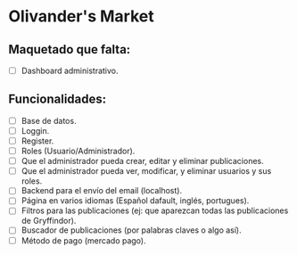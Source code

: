 # Olivander's Market

## Maquetado que falta:
- [ ] Dashboard administrativo.

## Funcionalidades:
- [ ] Base de datos.
- [ ] Loggin.
- [ ] Register.
- [ ] Roles (Usuario/Administrador).
- [ ] Que el administrador pueda crear, editar y eliminar publicaciones.
- [ ] Que el administrador pueda ver, modificar, y eliminar usuarios y sus roles.
- [ ] Backend para el envío del email (localhost).
- [ ] Página en varios idiomas (Español dafault, inglés, portugues).
- [ ] Filtros para las publicaciones (ej: que aparezcan todas las publicaciones de Gryffindor).
- [ ] Buscador de publicaciones (por palabras claves o algo así).
- [ ] Método de pago (mercado pago).
